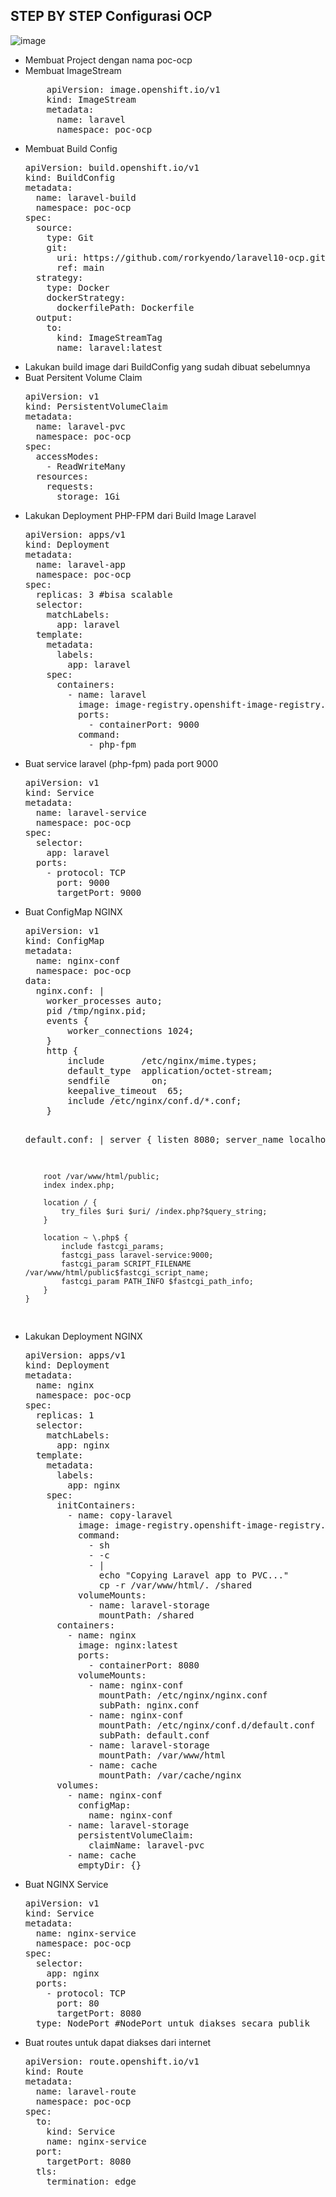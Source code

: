 ## STEP BY STEP Configurasi OCP 
![image](https://github.com/user-attachments/assets/e283823b-ced3-4aba-bad0-69972523464a)
<ul>
<li>Membuat Project dengan nama poc-ocp</li>
<li>Membuat ImageStream</li>
<pre>
    apiVersion: image.openshift.io/v1
    kind: ImageStream
    metadata:
      name: laravel
      namespace: poc-ocp    
</pre>

<li>Membuat Build Config</li>
<pre>
apiVersion: build.openshift.io/v1
kind: BuildConfig
metadata:
  name: laravel-build
  namespace: poc-ocp
spec:
  source:
    type: Git
    git:
      uri: https://github.com/rorkyendo/laravel10-ocp.git
      ref: main
  strategy:
    type: Docker
    dockerStrategy:
      dockerfilePath: Dockerfile
  output:
    to:
      kind: ImageStreamTag
      name: laravel:latest
</pre>
<li>Lakukan build image dari BuildConfig yang sudah dibuat sebelumnya</li>
<li>Buat Persitent Volume Claim</li>
<pre>
apiVersion: v1
kind: PersistentVolumeClaim
metadata:
  name: laravel-pvc
  namespace: poc-ocp
spec:
  accessModes:
    - ReadWriteMany
  resources:
    requests:
      storage: 1Gi
</pre>
<li>Lakukan Deployment PHP-FPM dari Build Image Laravel</li>
<pre>
apiVersion: apps/v1
kind: Deployment
metadata:
  name: laravel-app
  namespace: poc-ocp
spec:
  replicas: 3 #bisa scalable
  selector:
    matchLabels:
      app: laravel
  template:
    metadata:
      labels:
        app: laravel
    spec:
      containers:
        - name: laravel
          image: image-registry.openshift-image-registry.svc:5000/poc-ocp/laravel:latest
          ports:
            - containerPort: 9000
          command:
            - php-fpm
</pre>
<li>Buat service laravel (php-fpm) pada port 9000</li>
<pre>
apiVersion: v1
kind: Service
metadata:
  name: laravel-service
  namespace: poc-ocp
spec:
  selector:
    app: laravel
  ports:
    - protocol: TCP
      port: 9000
      targetPort: 9000
</pre>
<li>Buat ConfigMap NGINX</li>
<pre>
apiVersion: v1
kind: ConfigMap
metadata:
  name: nginx-conf
  namespace: poc-ocp
data:
  nginx.conf: |
    worker_processes auto;
    pid /tmp/nginx.pid;
    events {
        worker_connections 1024;
    }
    http {
        include       /etc/nginx/mime.types;
        default_type  application/octet-stream;
        sendfile        on;
        keepalive_timeout  65;
        include /etc/nginx/conf.d/*.conf;
    }

  default.conf: |
    server {
        listen 8080;
        server_name localhost;

        root /var/www/html/public;
        index index.php;

        location / {
            try_files $uri $uri/ /index.php?$query_string;
        }

        location ~ \.php$ {
            include fastcgi_params;
            fastcgi_pass laravel-service:9000;
            fastcgi_param SCRIPT_FILENAME /var/www/html/public$fastcgi_script_name;
            fastcgi_param PATH_INFO $fastcgi_path_info;
        }
    }
</pre>
<li>Lakukan Deployment NGINX</li>
<pre>
apiVersion: apps/v1
kind: Deployment
metadata:
  name: nginx
  namespace: poc-ocp
spec:
  replicas: 1
  selector:
    matchLabels:
      app: nginx
  template:
    metadata:
      labels:
        app: nginx
    spec:
      initContainers:
        - name: copy-laravel
          image: image-registry.openshift-image-registry.svc:5000/poc-ocp/laravel:latest
          command:
            - sh
            - -c
            - |
              echo "Copying Laravel app to PVC..."
              cp -r /var/www/html/. /shared
          volumeMounts:
            - name: laravel-storage
              mountPath: /shared
      containers:
        - name: nginx
          image: nginx:latest
          ports:
            - containerPort: 8080
          volumeMounts:
            - name: nginx-conf
              mountPath: /etc/nginx/nginx.conf
              subPath: nginx.conf
            - name: nginx-conf
              mountPath: /etc/nginx/conf.d/default.conf
              subPath: default.conf
            - name: laravel-storage
              mountPath: /var/www/html
            - name: cache
              mountPath: /var/cache/nginx
      volumes:
        - name: nginx-conf
          configMap:
            name: nginx-conf
        - name: laravel-storage
          persistentVolumeClaim:
            claimName: laravel-pvc
        - name: cache
          emptyDir: {}
</pre>
<li>Buat NGINX Service</li>
<pre>
apiVersion: v1
kind: Service
metadata:
  name: nginx-service
  namespace: poc-ocp
spec:
  selector:
    app: nginx
  ports:
    - protocol: TCP
      port: 80
      targetPort: 8080
  type: NodePort #NodePort untuk diakses secara publik
</pre>
<li>Buat routes untuk dapat diakses dari internet</li>
<pre>
apiVersion: route.openshift.io/v1
kind: Route
metadata:
  name: laravel-route
  namespace: poc-ocp
spec:
  to:
    kind: Service
    name: nginx-service
  port:
    targetPort: 8080
  tls:
    termination: edge
</pre>
</ul>

